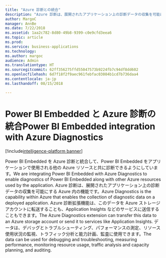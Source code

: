 ```yaml
---
title: "Azure 診断との統合"
description: "Azure 診断は、展開されたアプリケーション上の診断データの収集を可能にする Azure 内の機能です。"
author: MargoC
manager: AnnBe
ms.date: 7/22/2018
ms.assetid: 1aa2c782-8d80-49b8-9399-c0e9cfd3eea6
ms.topic: article
ms.prod: 
ms.service: business-applications
ms.technology: 
ms.author: margoc
audience: Admin
ms.translationtype: HT
ms.sourcegitcommit: 62ff356275ffd55047573b9224fb7c94df8dd602
ms.openlocfilehash: 6d7f18f2f9aec961febfac03084b1cd7b736daa4
ms.contentlocale: ja-jp
ms.lasthandoff: 08/15/2018

---
```

#  <a name="power-bi-embedded-integration-with-azure-diagnostics"></a><span data-ttu-id="7a6bf-103">Power BI Embedded と Azure 診断の統合</span><span class="sxs-lookup"><span data-stu-id="7a6bf-103">Power BI Embedded integration with Azure Diagnostics</span></span> 

[!include[intelligence-platform banner](../../includes/intelligence-platform.md)]






<span data-ttu-id="7a6bf-104">Power BI Embedded を Azure 診断と統合して、Power BI Embedded をアプリケーションで使用される他の Azure リソースと共に診断できるようにしています。</span><span class="sxs-lookup"><span data-stu-id="7a6bf-104">We are integrating Power BI Embedded with Azure Diagnostics to enable diagnostics of Power BI Embedded along with other Azure resources used by the application.</span></span> <span data-ttu-id="7a6bf-105">Azure 診断は、展開されたアプリケーション上の診断データの収集を可能にする Azure 内の機能です。</span><span class="sxs-lookup"><span data-stu-id="7a6bf-105">Azure Diagnostics is the capability within Azure that enables the collection of diagnostic data on a deployed application.</span></span> <span data-ttu-id="7a6bf-106">Azure 診断拡張機能は、このデータを Azure ストレージ アカウントに転送することも、Application Insights などのサービスに送信することもできます。</span><span class="sxs-lookup"><span data-stu-id="7a6bf-106">The Azure Diagnostics extension can transfer this data to an Azure storage account or send it to services like Application Insights.</span></span> <span data-ttu-id="7a6bf-107">データは、デバッグとトラブルシューティング、パフォーマンスの測定、リソース使用状況の監視、トラフィック分析と能力計画、監査に使用できます。</span><span class="sxs-lookup"><span data-stu-id="7a6bf-107">The data can be used for debugging and troubleshooting, measuring performance, monitoring resource usage, traffic analysis and capacity planning, and auditing.</span></span> 

